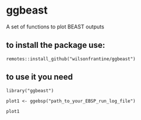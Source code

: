 # ggbeast
A set of functions to plot BEAST outputs


## to install the package use:

```{r}
remotes::install_github("wilsonfrantine/ggbeast")
```

## to use it you need

```{r}
library("ggbeast")

plot1 <- ggebsp("path_to_your_EBSP_run_log_file")

plot1

```
